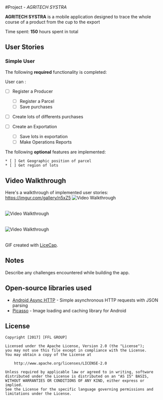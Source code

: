 #Project - *AGRITECH SYSTRA*

**AGRITECH SYSTRA** is a mobile application designed to trace the whole
course of a product from the cup to the export

Time spent: **150** hours spent in total

## User Stories
### Simple User

The following **required** functionality is completed:

User can :
* [ ] Register a Producer 
  * [ ] Register a Parcel
  * [ ] Save purchases
* [ ] Create lots of differents purchases

* [ ] Create an Exportation
  * [ ] Save lots in exportation
  * [ ] Make Operations Reports

The following **optional** features are implemented:

	* [ ] Get Geographic position of parcel
	* [ ] Get region of lots

## Video Walkthrough

Here's a walkthrough of implemented user stories:
 https://imgur.com/gallery/n5xZ5
<img src='https://i.imgur.com/9SubHJj.jpg' title='Video Walkthrough' width='' alt='Video Walkthrough' />
<br/><br/><br/>
<img src='https://i.imgur.com/4pdwOKY.jpg' title='Video Walkthrough' width='' alt='Video Walkthrough' />
<br/><br/><br/>
<img src='https://i.imgur.com/wp1hdhg.jpg' title='Video Walkthrough' width='' alt='Video Walkthrough' />
<br/><br/><br/>
GIF created with [LiceCap](http://www.cockos.com/licecap/).

## Notes

Describe any challenges encountered while building the app.

## Open-source libraries used

- [Android Async HTTP](https://github.com/loopj/android-async-http) - Simple asynchronous HTTP requests with JSON parsing
- [Picasso](http://square.github.io/picasso/) - Image loading and caching library for Android

## License

    Copyright [2017] [FFL GROUP]

    Licensed under the Apache License, Version 2.0 (the "License");
    you may not use this file except in compliance with the License.
    You may obtain a copy of the License at

        http://www.apache.org/licenses/LICENSE-2.0

    Unless required by applicable law or agreed to in writing, software
    distributed under the License is distributed on an "AS IS" BASIS,
    WITHOUT WARRANTIES OR CONDITIONS OF ANY KIND, either express or implied.
    See the License for the specific language governing permissions and
    limitations under the License.
